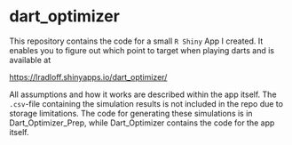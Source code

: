 # dart_optimizer
This repository contains the code for a small `R Shiny` App I created. It enables you to figure out which point to target when playing darts and is available at

https://lradloff.shinyapps.io/dart_optimizer/

All assumptions and how it works are described within the app itself. The `.csv`-file containing the simulation results is not included in the repo due to storage limitations. The code for generating these simulations is in Dart_Optimizer_Prep, while Dart_Optimizer contains the code for the app itself.

